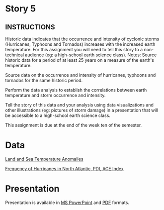 # Story 5

## INSTRUCTIONS
Historic data indicates that the occurrence and intensity of cyclonic storms (Hurricanes, Typhoons and Tornados) increases with the increased earth temperature. For this assignment you will need to tell this story to a non-technical audience (eg: a high-school earth science class).
Notes:
Source historic data for a period of at least 25 years on a measure of the earth's temperature.

Source data on the occurrence and intensity of hurricanes, typhoons and tornados for the same historic period.

Perform the data analysis to establish the correlations between earth temperature and storm occurrence and intensity.

Tell the story of this data and your analysis using data visualizations and other illustrations (eg: pictures of storm damage) in a presentation that will be accessible to a high-school earth science class.

This assignment is due at the end of the week ten of the semester.

# Data

[Land and Sea Temperature Anomalies](https://www.ncei.noaa.gov/access/monitoring/climate-at-a-glance/global/time-series/globe/land_ocean/12/8/1850-2023?filter=true&filterType=loess)

[Frequency of Hurricanes in North Atlantic, PDI, ACE Index](https://www.epa.gov/climate-indicators/climate-change-indicators-tropical-cyclone-activity#tab-4)

# Presentation

Presentation is available in [MS PowerPoint]() and [PDF]() formats.
